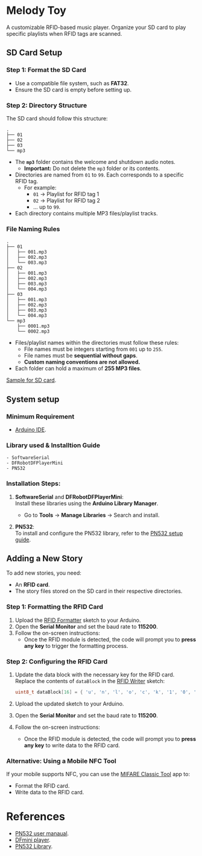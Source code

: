 # Melody Toy

A customizable RFID-based music player. Organize your SD card to play specific playlists when RFID tags are scanned.


## SD Card Setup

### Step 1: Format the SD Card
- Use a compatible file system, such as **FAT32**.
- Ensure the SD card is empty before setting up.

### Step 2: Directory Structure
The SD card should follow this structure:

    .
    ├── 01
    ├── 02
    ├── 03
    └── mp3

- The **`mp3`** folder contains the welcome and shutdown audio notes. 
  - **Important:** Do not delete the `mp3` folder or its contents.
- Directories are named from `01` to `99`. Each corresponds to a specific RFID tag.
   - For example:
     - `01` → Playlist for RFID tag 1
     - `02` → Playlist for RFID tag 2
     - ... up to `99`.
- Each directory contains multiple MP3 files/playlist tracks.


### File Naming Rules

    .
    ├── 01
    │   ├── 001.mp3
    │   ├── 002.mp3
    │   └── 003.mp3
    ├── 02
    │   ├── 001.mp3
    │   ├── 002.mp3
    │   ├── 003.mp3
    │   └── 004.mp3
    ├── 03
    │   ├── 001.mp3
    │   ├── 002.mp3
    │   ├── 003.mp3
    │   └── 004.mp3
    └── mp3
        ├── 0001.mp3
        └── 0002.mp3


- Files/playlist names within the directories must follow these rules:
  - File names must be integers starting from `001` up to `255`.
  - File names must be **sequential without gaps**.
  - **Custom naming conventions are not allowed.**
- Each folder can hold a maximum of **255 MP3 files**.

[Sample for SD card](references/sample.zip).


## System setup

### Minimum Requirement
- [Arduino IDE](https://www.arduino.cc/en/software).

### Library used & Installtion Guide

```
- SoftwareSerial
- DFRobotDFPlayerMini
- PN532
```
### Installation Steps:

1. **SoftwareSerial** and **DFRobotDFPlayerMini**:  
   Install these libraries using the **Arduino Library Manager**.  
   - Go to **Tools** → **Manage Libraries** → Search and install.

2. **PN532**:  
   To install and configure the PN532 library, refer to the [PN532 setup guide](https://dangerousthings.com/wp-content/uploads/PN532_Manual_V3.pdf#:~:text=Here%20we%20show%20how%20to%20read%20and%20write,open%20Serial%20monitor.%20Put%20a%20card%20on%20it%3A).


## Adding a New Story

To add new stories, you need:
- An **RFID card**.
- The story files stored on the SD card in their respective directories.


### Step 1: Formatting the RFID Card

1. Upload the [RFID Formatter](codes/format_rfid_ndef/format_rfid_ndef.ino) sketch to your Arduino.
2. Open the **Serial Monitor** and set the baud rate to **115200**.
3. Follow the on-screen instructions:
   - Once the RFID module is detected, the code will prompt you to **press any key** to trigger the formatting process.

### Step 2: Configuring the RFID Card

1. Update the data block with the necessary key for the RFID card.  
   Replace the contents of `dataBlock` in the [RFID Writer](codes/rfid_write/rfid_write.ino) sketch:

    ```c
    uint8_t dataBlock[16] = { 'u', 'n', 'l', 'o', 'c', 'k', '1', '0', '0', '0', '0', '0', '0', '0', '0', '0'};
    ```
2. Upload the updated sketch to your Arduino.
3. Open the **Serial Monitor** and set the baud rate to **115200**.
4. Follow the on-screen instructions:
   - Once the RFID module is detected, the code will prompt you to **press any key** to write data to the RFID card.


### Alternative: Using a Mobile NFC Tool

If your mobile supports NFC, you can use the [MIFARE Classic Tool](https://play.google.com/store/apps/details?id=de.syss.MifareClassicTool&hl=en-US) app to:
- Format the RFID card.
- Write data to the RFID card.

# References 
- [PN532 user manaual](https://dangerousthings.com/wp-content/uploads/PN532_Manual_V3.pdf#:~:text=Here%20we%20show%20how%20to%20read%20and%20write,open%20Serial%20monitor.%20Put%20a%20card%20on%20it%3A).
- [DFmini player](https://wiki.dfrobot.com/DFPlayer_Mini_SKU_DFR0299#target_6).
- [PN532 Library](https://github.com/elechouse/PN532).

